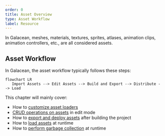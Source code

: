 ```yaml
---
order: 0
title: Asset Overview
type: Asset Workflow
label: Resource
---
```


In Galacean, meshes, materials, textures, sprites, atlases, animation clips, animation controllers, etc., are all considered assets.

## Asset Workflow

In Galacean, the asset workflow typically follows these steps:

```mermaid
flowchart LR
   Import Assets --> Edit Assets --> Build and Export --> Distribute --> Load
```

This chapter will mainly cover:

- How to [customize asset loaders](/en/docs/assets/custom)
- [CRUD operations on assets](/en/docs/assets/interface) in edit mode
- How to [export and deploy assets](/en/docs/assets/build) after building the project
- How to [load assets](/en/docs/assets/load) at runtime
- How to [perform garbage collection](/en/docs/assets/gc) at runtime
